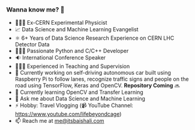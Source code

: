 ### Wanna know me? 👋

- 👩🏻‍🔬 Ex-CERN Experimental Physicist
- 📈 Data Science and Machine Learning Evangelist
- ⚛️ 6+ Years of Data Science Research Experience on CERN LHC Detector Data
- 👩🏻‍💻 Passionate Python and C/C++ Developer
- 🔉 International Conference Speaker
- 👩🏻‍🏫 Experienced in Teaching and Supervision
- 🚗 Currently working on self-driving autonomous car built using Raspberry Pi to follow lanes, recognize traffic signs and people on the road using TensorFlow, Keras and OpenCV. <b>Repository Coming</b> 🔜
- 🌱 Currently learning OpenCV and Transfer Learning
- 💬 Ask me about Data Science and Machine Learning
- ⚡ Hobby: Travel Vlogging (📹 YouTube Channel: https://www.youtube.com/lifebeyondcage)
- 📫 Reach me at me@itsbaishali.com
<!-- - 🤩 Fun fact: !>
